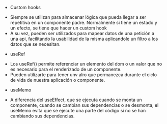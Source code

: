 * Custom hooks

- Siempre se utilizan para almacenar lógica que pueda llegar a ser repetitiva en un componente padre. Normalmente si tiene un estado y un efecto, se tiene que hacer un custom hook 
- A su vez, pueden ser utilizados para mapear datos de una petición a una api, facilitando la usabilidad de la misma aplicandole un filtro a los datos que se necesitan.

* useRef

- Los useRef() permite referenciar un elemento del dom o un valor que no es necesario para el renderizado de un componente.
- Pueden utilizarte para tener unv alro que permanezca durante el ciclo de vida de nuestra aplicación o componente.

* useMemo
- A diferencia del useEffect, que se ejecuta cuando se monta un componente, cuando se cambian sus dependencias o se desmonta, el useMemo evita que se ejecute una parte del código si no se han cambiando sus dependencias.